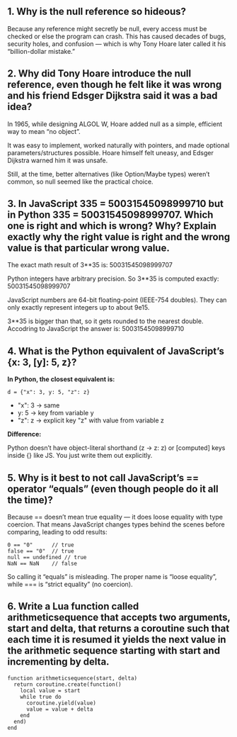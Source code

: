 ## 1. Why is the null reference so hideous?


Because any reference might secretly be null, every access must be checked or else the program can crash.
This has caused decades of bugs, security holes, and confusion — which is why Tony Hoare later called it his “billion-dollar mistake.”


## 2. Why did Tony Hoare introduce the null reference, even though he felt like it was wrong and his friend Edsger Dijkstra said it was a bad idea?


In 1965, while designing ALGOL W, Hoare added null as a simple, efficient way to mean “no object”.

It was easy to implement, worked naturally with pointers, and made optional parameters/structures possible.
Hoare himself felt uneasy, and Edsger Dijkstra warned him it was unsafe.

Still, at the time, better alternatives (like Option/Maybe types) weren’t common, so null seemed like the practical choice.


## 3. In JavaScript 3**35 = 50031545098999710 but in Python 3**35 = 50031545098999707. Which one is right and which is wrong? Why? Explain exactly why the right value is right and the wrong value is that particular wrong value. 


The exact math result of 3**35 is:
50031545098999707

Python integers have arbitrary precision.
So 3**35 is computed exactly:
50031545098999707

JavaScript numbers are 64-bit floating-point (IEEE-754 doubles).
They can only exactly represent integers up to about 9e15.

3**35 is bigger than that, so it gets rounded to the nearest double. Accodring to JavaScript the answer is:
50031545098999710

## 4. What is the Python equivalent of JavaScript’s {x: 3, [y]: 5, z}?

**In Python, the closest equivalent is:**

```
d = {"x": 3, y: 5, "z": z}
```

- "x": 3 → same
- y: 5 → key from variable y
- "z": z → explicit key "z" with value from variable z

**Difference:**

Python doesn’t have object-literal shorthand (z → z: z) or [computed] keys inside {} like JS. You just write them out explicitly.

## 5. Why is it best to not call JavaScript’s == operator “equals” (even though people do it all the time)?

Because == doesn’t mean true equality — it does loose equality with type coercion.
That means JavaScript changes types behind the scenes before comparing, leading to odd results:

```
0 == "0"      // true
false == "0"  // true
null == undefined // true
NaN == NaN    // false
```

So calling it “equals” is misleading.
The proper name is “loose equality”, while === is “strict equality” (no coercion).

## 6. Write a Lua function called arithmeticsequence that accepts two arguments, start and delta, that returns a coroutine such that each time it is resumed it yields the next value in the arithmetic sequence starting with start and incrementing by delta.

```
function arithmeticsequence(start, delta)
  return coroutine.create(function()
    local value = start
    while true do
      coroutine.yield(value)
      value = value + delta
    end
  end)
end
```
